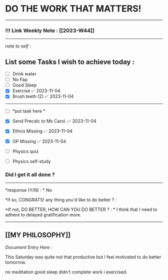 
# DO THE WORK THAT MATTERS!

--- 
### !!! Link Weekly Note : [[2023-W44]] 
---
*note to self  :*  
## List some Tasks I wish to achieve today  :
- [ ] Drink water
- [ ] No Fap
- [ ] Good Sleep 
- [x] Exercise ✅ 2023-11-04
- [x] Brush teeth (2) ✅ 2023-11-04
---
- [ ] *put task here *
- [x] Send Precalc to Ms Carol. ✅ 2023-11-04
- [x] Ethics Missing ✅ 2023-11-04
- [x] GP Missing ✅ 2023-11-04
- [ ] Physics quiz
- [ ] Physics self-study
      


### Did I get it all done ? 
--- 
  *response (Y/N) : * No
  
*if so, CONGRATS! 
any thing you'd like to do better ? : 
  
*If not, DO BETTER, 
HOW CAN YOU DO BETTER ?  : *    I think that I need to adhere to delayed gratification more.

---


[[MY PHILOSOPHY]]
 ---
_Document Entry Here_ : 

This Saturday was quite not that productive but I feel motivated to do better tomorrow. 

no meditation 
good sleep
didn't complete work 
i exercised.
